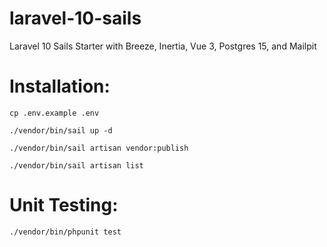 # laravel-10-sails
Laravel 10 Sails Starter with Breeze, Inertia, Vue 3, Postgres 15, and Mailpit

# Installation:

`cp .env.example .env`

`./vendor/bin/sail up -d`

`./vendor/bin/sail artisan vendor:publish`

`./vendor/bin/sail artisan list`


# Unit Testing:

`./vendor/bin/phpunit test`
